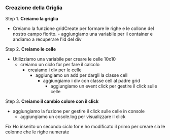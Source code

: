 
### Creazione della Griglia

Step 1. **Creiamo la griglia** 
  - Creiamo la funzione gridCreate per formare le righe e le collone del nostro   campo fiorito.
        - aggiungiamo una variabile per il container e andiamo a recuperare l'id del div  

Step 2. **Creiamo le celle**
  - Utilizziamo una variabile per creare le celle 10x10
    - creiamo un ciclo for per fare  il calcolo
        - creaiamo i div per le celle
            - aggiungiamo un add per dargli la classe cell
                - aggiungiamo i div con classe cell al padre grid
                    - aggiungiamo un event click per gestire il click sulle celle


Step 3. **Creiamo il cambio colore con il click**
  - aggiungiamo la fuzione per gestire il click sulle celle in console
    - aggiungiamo un cosole.log per visualizzare il click



Fix
Ho inserito un secondo ciclo for e ho modificato il primo per creare sia le colonne
che le righe numerate 
